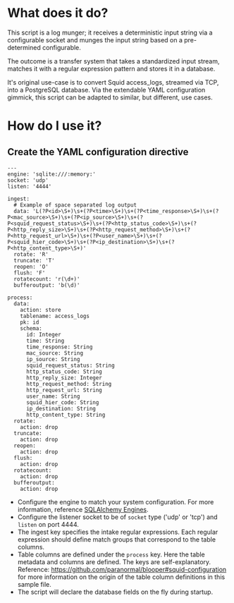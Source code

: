 # What does it do?
This script is a log munger; it receives a deterministic input string via a configurable socket and munges the input string based on a pre-determined configurable.

The outcome is a transfer system that takes a standardized input stream, matches it with a regular expression pattern and stores it in a database.

It's original use-case is to convert Squid access_logs, streamed via TCP, into a PostgreSQL database. Via the extendable YAML configuration gimmick, this script can be adapted to similar, but different, use cases.

# How do I use it?
## Create the YAML configuration directive
```
---
engine: 'sqlite:///:memory:'
socket: 'udp'
listen: '4444'

ingest:
  # Example of space separated log output
  data: 'L(?P<id>\S+)\s+(?P<time>\S+)\s+(?P<time_response>\S+)\s+(?P<mac_source>\S+)\s+(?P<ip_source>\S+)\s+(?P<squid_request_status>\S+)\s+(?P<http_status_code>\S+)\s+(?P<http_reply_size>\S+)\s+(?P<http_request_method>\S+)\s+(?P<http_request_url>\S+)\s+(?P<user_name>\S+)\s+(?P<squid_hier_code>\S+)\s+(?P<ip_destination>\S+)\s+(?P<http_content_type>\S+)'
  rotate: 'R'
  truncate: 'T'
  reopen: 'O'
  flush: 'F'
  rotatecount: 'r(\d+)'
  bufferoutput: 'b(\d)'

process:
  data:
    action: store
    tablename: access_logs
    pk: id
    schema:
      id: Integer
      time: String
      time_response: String
      mac_source: String
      ip_source: String
      squid_request_status: String
      http_status_code: String
      http_reply_size: Integer
      http_request_method: String
      http_request_url: String
      user_name: String
      squid_hier_code: String
      ip_destination: String
      http_content_type: String
  rotate:
    action: drop
  truncate:
    action: drop
  reopen:
    action: drop
  flush:
    action: drop
  rotatecount:
    action: drop
  bufferoutput:
    action: drop
```

* Configure the engine to match your system configuration. For more information, reference [SQLAlchemy Engines](http://docs.sqlalchemy.org/en/latest/core/engines.html).
* Configure the listener socket to be of `socket` type ('udp' or 'tcp') and `listen` on port 4444.
* The ingest key specifies the intake regular expressions. Each regular expression should define match groups that correspond to the table columns.
* Table columns are defined under the `process` key. Here the table metadata and columns are defined. The keys are self-explanatory. Reference: https://github.com/paranormal/blooper#squid-configuration for more information on the origin of the table column definitions in this sample file. 
* The script will declare the database fields on the fly during startup.